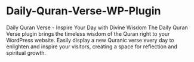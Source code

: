 # Daily-Quran-Verse-WP-Plugin
Daily Quran Verse - Inspire Your Day with Divine Wisdom The Daily Quran Verse plugin brings the timeless wisdom of the Quran right to your WordPress website. Easily display a new Quranic verse every day to enlighten and inspire your visitors, creating a space for reflection and spiritual growth.
